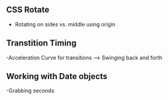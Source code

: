 ## CSS Rotate

- Rotating on sides vs. middle using origin

## Transtition Timing

-Acceleration Curve for transitions --> Swinging back and forth

## Working with Date objects

-Grabbing seconds

